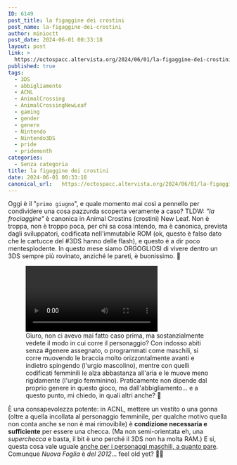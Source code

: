 ```yaml
---
ID: 6149
post_title: la figaggine dei crostini
post_name: la-figaggine-dei-crostini
author: minioctt
post_date: 2024-06-01 00:33:18
layout: post
link: >
  https://octospacc.altervista.org/2024/06/01/la-figaggine-dei-crostini/
published: true
tags:
  - 3DS
  - abbigliamento
  - ACNL
  - AnimalCrossing
  - AnimalCrossingNewLeaf
  - gaming
  - gender
  - genere
  - Nintendo
  - Nintendo3DS
  - pride
  - pridemonth
categories:
  - Senza categoria
title: la figaggine dei crostini
date: 2024-06-01 00:33:18
canonical_url:   https://octospacc.altervista.org/2024/06/01/la-figaggine-dei-crostini/
---
```

<!-- wp:paragraph -->
<p>Oggi è il "<code>primo giugno</code>", e quale momento mai così a pennello per condividere una cosa pazzurda scoperta veramente a caso? TLDW: <em>"la frociaggine"</em> è canonica in Animal Crostins (crostini) New Leaf. Non è troppa, non è troppo poca, per chi sa cosa intendo, ma è canonica, prevista dagli sviluppatori, codificata nell'immutabile ROM (ok, questo è falso dato che le cartucce del #3DS hanno delle flash), e questo è a dir poco mentesplodente. In questo mese siamo ORGOGLIOSI di vivere dentro un 3DS sempre più rovinato, anziché le pareti, è buonissimo. 🤯️</p>
<!-- /wp:paragraph -->

<!-- wp:paragraph -->
<p></p>
<!-- /wp:paragraph -->

<!-- wp:video {"id":6148} -->
<figure class="wp-block-video"><video controls src="{{site.cdnurl}}/assets/uploads/2024/06/wp-1717193148771.mp4"></video><figcaption class="wp-element-caption">Giuro, non ci avevo mai fatto caso prima, ma sostanzialmente vedete il modo in cui corre il personaggio? Con indosso abiti senza #genere assegnato, o programmati come maschili, si corre muovendo le braccia molto orizzontalmente avanti e indietro spingendo (l'urgio mascolino), mentre con quelli codificati femminili le alza abbastanza all'aria e le muove meno rigidamente (l'urgio femminino). Praticamente non dipende dal proprio genere in questo gioco, ma dall'abbigliamento... e a questo punto, mi chiedo, in quali altri anche? 🤔️</figcaption></figure>
<!-- /wp:video -->

<!-- wp:paragraph -->
<p></p>
<!-- /wp:paragraph -->

<!-- wp:paragraph -->
<p>È una consapevolezza potente: in ACNL, mettere un vestito o una gonna (oltre a quella incollata al personaggio femminile, per qualche motivo quella non conta anche se non è mai rimovibile) è <strong>condizione necessaria e sufficiente</strong> per essere una checca. (Ma non semi-orientata eh, una <em>superchecca</em> e basta, il bit è uno perché il 3DS non ha molta RAM.) E si, questa cosa vale uguale <a href="https://gamefaqs.gamespot.com/boards/997811-animal-crossing-new-leaf/66458638">anche per i personaggi maschili, a quanto pare</a>. Comunque <em>Nuova Foglia</em> è <em>del 2012</em>... feel old yet? 😮‍💨️</p>
<!-- /wp:paragraph -->